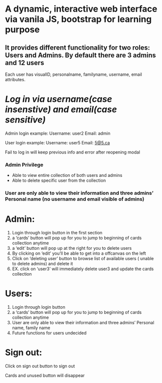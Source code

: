 # A dynamic, interactive web interface via vanila JS, bootstrap for learning purpose

## It provides different functionality for two roles: Users and Admins. By default there are 3 admins and 12 users

Each user has visualID, personalname, familyname, username, email attributes.

# ***Log in via username(case insenstive) and email(case sensitive)***
Admin login example: 
Username: user2
Email: admin

User login example:
Username: user5
Email: 5@5.ca

Fail to log in will keep previous info and error after reopening modal
### Admin Privilege

- Able to view entire collection of both users and admins
- Able to delete specific user from the collection

### User are only able to view their information and three admins’ Personal name (no username and email visible of admins)

# Admin:

1. Login through login button in the first section
2. a ‘cards’ button will pop up for you to jump to beginning of cards collection anytime
3. a ‘edit’ button will pop up at the right for you to delete users
4. By clicking on ‘edit’ you’ll be able to get into a offcanvas on the left 
5. Click on ‘deleting user’ button to browse list of available users ( unable to delete admins) and delete it
6. EX. click on ‘user3’ will immediately delete user3 and update the cards collection

# Users:

1. Login through login button
2. a ‘cards’ button will pop up for you to jump to beginning of cards collection anytime
3. User are only able to view their information and three admins’ Personal name, family name
4. Future functions for users undecided

# Sign out:

Click on sign out button to sign out 

Cards and unused button will disappear
